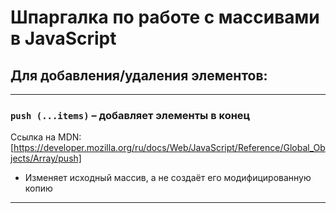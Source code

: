 # Шпаргалка по работе с массивами в JavaScript


## Для добавления/удаления элементов: 

***
 ### ```push (...items)``` – добавляет элементы в конец

Ссылка на MDN: [https://developer.mozilla.org/ru/docs/Web/JavaScript/Reference/Global_Objects/Array/push]

* Изменяет исходный массив, а не создаёт его модифицированную копию

***
